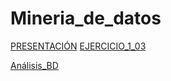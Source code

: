 # Mineria_de_datos
[PRESENTACIÓN](https://github.com/JorgeZ1565/Mineria_de_datos/blob/master/Presentacion_VisualizacionDeDatos_7.pdf)
[EJERCICIO_1_03](https://github.com/ManuelR37/MineriaDatos/blob/master/Mineria_de_datos_003/Ejercicio1.pdf)



[Análisis_BD](https://github.com/JorgeZ1565/Mineria_de_datos/blob/master/AnalisisBD_1565813.pdf)
